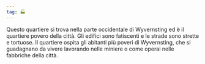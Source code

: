 ```yaml
---
tag: 🏭
---
```

Questo quartiere si trova nella parte occidentale di Wyvernsting ed è il quartiere povero della città. Gli edifici sono fatiscenti e le strade sono strette e tortuose. Il quartiere ospita gli abitanti più poveri di Wyvernsting, che si guadagnano da vivere lavorando nelle miniere o come operai nelle fabbriche della città.